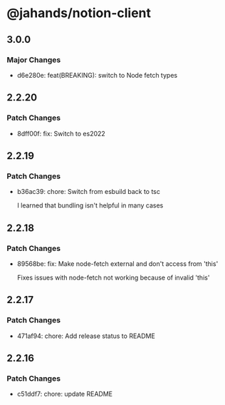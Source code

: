# @jahands/notion-client

## 3.0.0

### Major Changes

- d6e280e: feat(BREAKING): switch to Node fetch types

## 2.2.20

### Patch Changes

- 8dff00f: fix: Switch to es2022

## 2.2.19

### Patch Changes

- b36ac39: chore: Switch from esbuild back to tsc

  I learned that bundling isn't helpful in many cases

## 2.2.18

### Patch Changes

- 89568be: fix: Make node-fetch external and don't access from 'this'

  Fixes issues with node-fetch not working because of invalid 'this'

## 2.2.17

### Patch Changes

- 471af94: chore: Add release status to README

## 2.2.16

### Patch Changes

- c51ddf7: chore: update README
